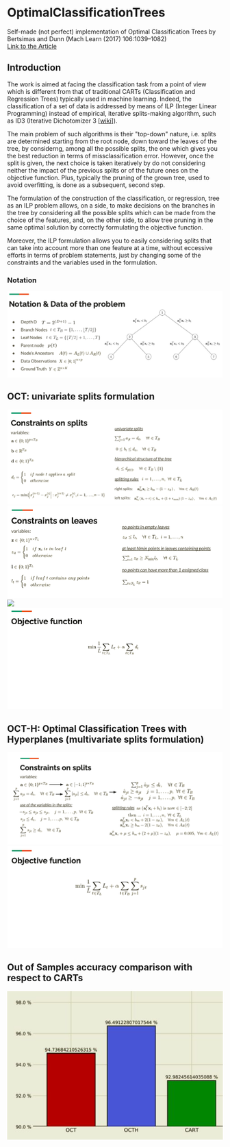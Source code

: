 # OptimalClassificationTrees
Self-made (not perfect) implementation of Optimal Classification Trees by Bertsimas and Dunn (Mach Learn (2017) 106:1039–1082)<br>
<a href="https://www.mit.edu/~dbertsim/papers/Machine%20Learning%20under%20a%20Modern%20Optimization%20Lens/Optimal_classification_trees_MachineLearning.pdf">Link to the Article</a>

## Introduction 
The work is aimed at facing the classification task from a point of view which is different from that of traditional CARTs (Classification and Regression Trees) typically used in machine learning. Indeed, the classification of a set of data is addressed by means of ILP (Integer Linear Programming) instead of empirical, iterative splits-making algorithm, such as ID3 (Iterative Dichotomizer 3 [<a href="https://en.wikipedia.org/wiki/ID3_algorithm">wiki</a>]).  

The main problem of such algorithms is their "top-down" nature, i.e. splits are determined starting from the root node, down toward the leaves of the tree, by considerng, among all the possible splits, the one which gives you the best reduction in terms of missclassification error. However, once the split is given, the next choice is taken iteratively by do not considering neither the impact of the previous splits or of the future ones on the objective function. Plus, typically the pruning of the grown tree, used to avoid overfitting, is done as a subsequent, second step. 

The formulation of the construction of the classification, or regression, tree as an ILP problem allows, on a side, to make decisions on the branches in the tree by considering all the possible splits which can be made from the choice of the features, and, on the other side, to allow tree pruning in the same optimal solution by correctly formulating the objective function. 

Moreover, the ILP formulation allows you to easily considering splits that can take into account more than one feature at a time, without eccessive efforts in terms of problem statements, just by changing some of the constraints and the variables used in the formulation. 

### Notation 

<img src="./images/notation.png">

## OCT: univariate splits formulation

<img src="./images/univar-constr-on-splits.png">
<img src="./images/univar-constr-on-leaves.png">
<img src="./images/univar-constr-on-missclassification.png">
<img src="./images/univar-objfun.png">

## OCT-H: Optimal Classification Trees with Hyperplanes (multivariate splits formulation)

<img src="./images/multivar-constr-on-splits.png">
<img src="./images/multivar-objfun.png">

## Out of Samples accuracy comparison with respect to CARTs

<img src="./images/acc-comparison-with-CARTs.png">
